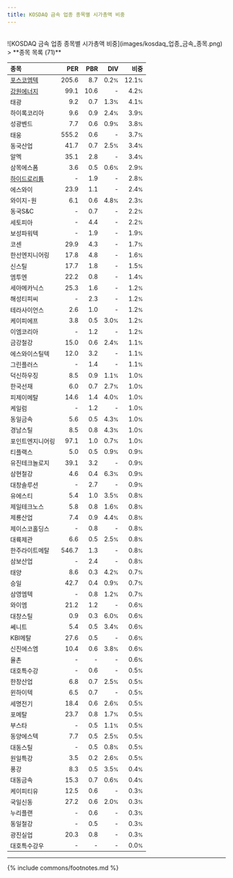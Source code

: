 ```yaml
---
title: KOSDAQ 금속 업종 종목별 시가총액 비중
---
```

<br>
![KOSDAQ 금속 업종 종목별 시가총액 비중](images/kosdaq_업종_금속_종목.png)
<br>
> **종목 목록 (71)**<a id="list"></a>

| **종목** | **PER** | **PBR** | **DIV** | **비중** |
| :------- | ------: | ------: | ------: | -------: |
| [포스코엠텍](/009520/) | 205.6 | 8.7 | 0.2<small>%</small> | 12.1<small>%</small> |
| [강원에너지](/114190/) | 99.1 | 10.6 | - | 4.2<small>%</small> |
| 태광 | 9.2 | 0.7 | 1.3<small>%</small> | 4.1<small>%</small> |
| 하이록코리아 | 9.6 | 0.9 | 2.4<small>%</small> | 3.9<small>%</small> |
| 성광벤드 | 7.7 | 0.6 | 0.9<small>%</small> | 3.8<small>%</small> |
| 태웅 | 555.2 | 0.6 | - | 3.7<small>%</small> |
| 동국산업 | 41.7 | 0.7 | 2.5<small>%</small> | 3.4<small>%</small> |
| 알멕 | 35.1 | 2.8 | - | 3.4<small>%</small> |
| 삼목에스폼 | 3.6 | 0.5 | 0.6<small>%</small> | 2.9<small>%</small> |
| [하이드로리튬](/101670/) | - | 1.9 | - | 2.8<small>%</small> |
| 에스와이 | 23.9 | 1.1 | - | 2.4<small>%</small> |
| 와이지-원 | 6.1 | 0.6 | 4.8<small>%</small> | 2.3<small>%</small> |
| 동국S&C | - | 0.7 | - | 2.2<small>%</small> |
| 세토피아 | - | 4.4 | - | 2.2<small>%</small> |
| 보성파워텍 | - | 1.9 | - | 1.9<small>%</small> |
| 코센 | 29.9 | 4.3 | - | 1.7<small>%</small> |
| 한선엔지니어링 | 17.8 | 4.8 | - | 1.6<small>%</small> |
| 신스틸 | 17.7 | 1.8 | - | 1.5<small>%</small> |
| 엠투엔 | 22.2 | 0.8 | - | 1.4<small>%</small> |
| 세아메카닉스 | 25.3 | 1.6 | - | 1.2<small>%</small> |
| 해성티피씨 | - | 2.3 | - | 1.2<small>%</small> |
| 테라사이언스 | 2.6 | 1.0 | - | 1.2<small>%</small> |
| 케이피에프 | 3.8 | 0.5 | 3.0<small>%</small> | 1.2<small>%</small> |
| 이엠코리아 | - | 1.2 | - | 1.2<small>%</small> |
| 금강철강 | 15.0 | 0.6 | 2.4<small>%</small> | 1.1<small>%</small> |
| 에스와이스틸텍 | 12.0 | 3.2 | - | 1.1<small>%</small> |
| 그린플러스 | - | 1.4 | - | 1.1<small>%</small> |
| 덕신하우징 | 8.5 | 0.9 | 1.1<small>%</small> | 1.0<small>%</small> |
| 한국선재 | 6.0 | 0.7 | 2.7<small>%</small> | 1.0<small>%</small> |
| 피제이메탈 | 14.6 | 1.4 | 4.0<small>%</small> | 1.0<small>%</small> |
| 케일럼 | - | 1.2 | - | 1.0<small>%</small> |
| 동일금속 | 5.6 | 0.5 | 4.3<small>%</small> | 1.0<small>%</small> |
| 경남스틸 | 8.5 | 0.8 | 4.3<small>%</small> | 1.0<small>%</small> |
| 포인트엔지니어링 | 97.1 | 1.0 | 0.7<small>%</small> | 1.0<small>%</small> |
| 티플랙스 | 5.0 | 0.5 | 0.9<small>%</small> | 0.9<small>%</small> |
| 유진테크놀로지 | 39.1 | 3.2 | - | 0.9<small>%</small> |
| 삼현철강 | 4.6 | 0.4 | 6.3<small>%</small> | 0.9<small>%</small> |
| 대창솔루션 | - | 2.7 | - | 0.9<small>%</small> |
| 유에스티 | 5.4 | 1.0 | 3.5<small>%</small> | 0.8<small>%</small> |
| 제일테크노스 | 5.8 | 0.8 | 1.6<small>%</small> | 0.8<small>%</small> |
| 제룡산업 | 7.4 | 0.9 | 4.4<small>%</small> | 0.8<small>%</small> |
| 제이스코홀딩스 | - | 0.8 | - | 0.8<small>%</small> |
| 대륙제관 | 6.6 | 0.5 | 2.5<small>%</small> | 0.8<small>%</small> |
| 한주라이트메탈 | 546.7 | 1.3 | - | 0.8<small>%</small> |
| 삼보산업 | - | 2.4 | - | 0.8<small>%</small> |
| 태양 | 8.6 | 0.3 | 4.2<small>%</small> | 0.7<small>%</small> |
| 승일 | 42.7 | 0.4 | 0.9<small>%</small> | 0.7<small>%</small> |
| 삼영엠텍 | - | 0.8 | 1.2<small>%</small> | 0.7<small>%</small> |
| 와이엠 | 21.2 | 1.2 | - | 0.6<small>%</small> |
| 대창스틸 | 0.9 | 0.3 | 6.0<small>%</small> | 0.6<small>%</small> |
| 쎄니트 | 5.4 | 0.5 | 3.4<small>%</small> | 0.6<small>%</small> |
| KBI메탈 | 27.6 | 0.5 | - | 0.6<small>%</small> |
| 신진에스엠 | 10.4 | 0.6 | 3.8<small>%</small> | 0.6<small>%</small> |
| 율촌 | - | - | - | 0.6<small>%</small> |
| 대호특수강 | - | 0.6 | - | 0.5<small>%</small> |
| 한창산업 | 6.8 | 0.7 | 2.5<small>%</small> | 0.5<small>%</small> |
| 윈하이텍 | 6.5 | 0.7 | - | 0.5<small>%</small> |
| 세명전기 | 18.4 | 0.6 | 2.6<small>%</small> | 0.5<small>%</small> |
| 포메탈 | 23.7 | 0.8 | 1.7<small>%</small> | 0.5<small>%</small> |
| 부스타 | - | 0.5 | 1.1<small>%</small> | 0.5<small>%</small> |
| 동양에스텍 | 7.7 | 0.5 | 2.5<small>%</small> | 0.5<small>%</small> |
| 대동스틸 | - | 0.5 | 0.8<small>%</small> | 0.5<small>%</small> |
| 원일특강 | 3.5 | 0.2 | 2.6<small>%</small> | 0.5<small>%</small> |
| 풍강 | 8.3 | 0.5 | 3.5<small>%</small> | 0.4<small>%</small> |
| 대동금속 | 15.3 | 0.7 | 0.6<small>%</small> | 0.4<small>%</small> |
| 케이피티유 | 12.5 | 0.6 | - | 0.3<small>%</small> |
| 국일신동 | 27.2 | 0.6 | 2.0<small>%</small> | 0.3<small>%</small> |
| 누리플랜 | - | 0.6 | - | 0.3<small>%</small> |
| 동일철강 | - | 0.5 | - | 0.3<small>%</small> |
| 광진실업 | 20.3 | 0.8 | - | 0.3<small>%</small> |
| 대호특수강우 | - | - | - | 0.0<small>%</small> |

---
{% include commons/footnotes.md %}